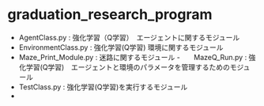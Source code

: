 # graduation_research_program

- AgentClass.py : 強化学習（Q学習）　エージェントに関するモジュール
- EnvironmentClass.py : 強化学習(Q学習) 環境に関するモジュール
- Maze_Print_Module.py : 迷路に関するモジュール
-　　MazeQ_Run.py : 強化学習(Q学習)　エージェントと環境のパラメータを管理するためのモジュール
- TestClass.py : 強化学習(Q学習)を実行するモジュール
- 
